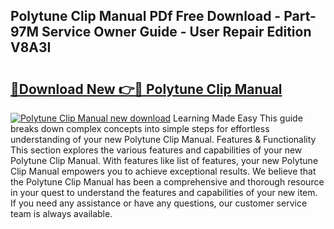 ## Polytune Clip Manual PDf Free Download - Part-97M Service Owner Guide - User Repair Edition V8A3I

# <h2><a href="http://cf20500.oget.top/?id=Polytune+Clip+Manual">🔗Download New 👉🔴 Polytune Clip Manual</a></h2>

[![Polytune Clip Manual new download](https://i.imgur.com/5g1atiW.png)](http://cf20500.oget.top/?id=Polytune+Clip+Manual)
Learning Made Easy This guide breaks down complex concepts into simple steps for effortless understanding of your new Polytune Clip Manual. Features & Functionality This section explores the various features and capabilities of your new Polytune Clip Manual. With features like list of features, your new Polytune Clip Manual empowers you to achieve exceptional results. We believe that the Polytune Clip Manual has been a comprehensive and thorough resource in your quest to understand the features and capabilities of your new item. If you need any assistance or have any questions, our customer service team is always available.
